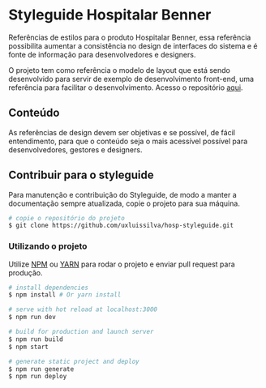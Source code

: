 # Styleguide Hospitalar Benner
Referências de estilos para o produto Hospitalar Benner, essa referência possibilita aumentar a consistência no design de interfaces do sistema e é fonte de informação para desenvolvedores e designers.

O projeto tem como referência o modelo de layout que está sendo desenvolvido para servir de exemplo de desenvolvimento front-end, uma referência para facilitar o desenvolvimento. Acesso o repositório [aqui](https://github.com/uxluissilva/hosp-redesign-ex).

## Conteúdo
As referências de design devem ser objetivas e se possível, de fácil entendimento, para que o conteúdo seja o mais acessível possível para desenvolvedores, gestores e designers.



## Contribuir para o styleguide
Para manutenção e contribuição do Styleguide, de modo a manter a documentação sempre atualizada, copie o projeto para sua máquina.

```bash
# copie o repositório do projeto
$ git clone https://github.com/uxluissilva/hosp-styleguide.git
```

### Utilizando o projeto
Utilize [NPM](https://www.npmjs.com/) ou [YARN](https://yarnpkg.com/en/) para rodar o projeto e enviar pull request para produção.

```bash
# install dependencies
$ npm install # Or yarn install

# serve with hot reload at localhost:3000
$ npm run dev

# build for production and launch server
$ npm run build
$ npm start

# generate static project and deploy
$ npm run generate
$ npm run deploy
```

